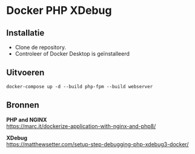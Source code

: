 # Docker PHP XDebug

## Installatie
- Clone de repository.
- Controleer of Docker Desktop is geïnstalleerd

## Uitvoeren

`docker-compose up -d --build php-fpm --build webserver`

## Bronnen

**PHP and NGINX**  
https://marc.it/dockerize-application-with-nginx-and-php8/

**XDebug**  
https://matthewsetter.com/setup-step-debugging-php-xdebug3-docker/
